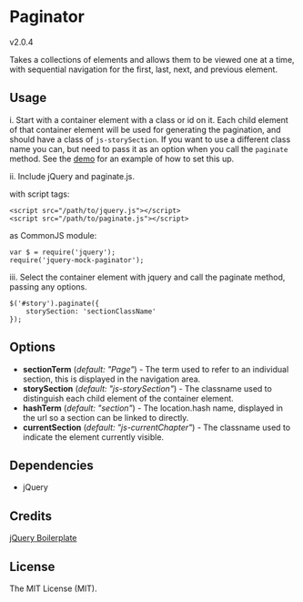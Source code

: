 # Paginator

v2.0.4

Takes a collections of elements and allows them to be viewed one at a time, with sequential navigation for the first, last, next, and previous element.

## Usage
i. Start with a container element with a class or id on it. Each child element of that container element will be used for generating the pagination, and should have a class of `js-storySection`. If you want to use a different class name you can, but need to pass it as an option when you call the `paginate` method. See the [demo](/demo/index.html) for an example of how to set this up.

ii. Include jQuery and paginate.js.

with script tags:
```
<script src="/path/to/jquery.js"></script>
<script src="/path/to/paginate.js"></script>
```

as CommonJS module:
```
var $ = require('jquery');
require('jquery-mock-paginator');
```

iii. Select the container element with jquery and call the paginate method, passing any options.

```
$('#story').paginate({
	storySection: 'sectionClassName'
});
```

## Options
+ **sectionTerm** (*default: "Page"*) - The term used to refer to an individual section, this is displayed in the navigation area.
+ **storySection** (*default: "js-storySection"*) - The classname used to distinguish each child element of the container element.
+ **hashTerm** (*default: "section"*) - The location.hash name, displayed in the url so a section can be linked to directly.
+ **currentSection** (*default: "js-currentChapter"*) - The classname used to indicate the element currently visible.

## Dependencies
+ jQuery

## Credits
[jQuery Boilerplate](http://jqueryboilerplate.com/)

## License
The MIT License (MIT).